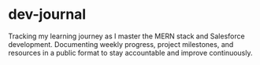 # dev-journal
Tracking my learning journey as I master the MERN stack and Salesforce development. Documenting weekly progress, project milestones, and resources in a public format to stay accountable and improve continuously.

